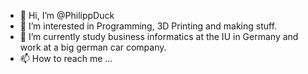- 👋 Hi, I’m @PhilippDuck
- 👀 I’m interested in Programming, 3D Printing and making stuff.
- 🌱 I’m currently study business informatics at the IU in Germany and work at a big german car company.
- 📫 How to reach me ...

<!---
PhilippDuck/PhilippDuck is a ✨ special ✨ repository because its `README.md` (this file) appears on your GitHub profile.
You can click the Preview link to take a look at your changes.
--->
